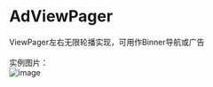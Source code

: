 # AdViewPager
ViewPager左右无限轮播实现，可用作Binner导航或广告<br/><br/>
实例图片：<br/>
![image](https://github.com/wanliyang1990/AdViewPager/blob/master/imgs/adviewpager.gif)<br/>